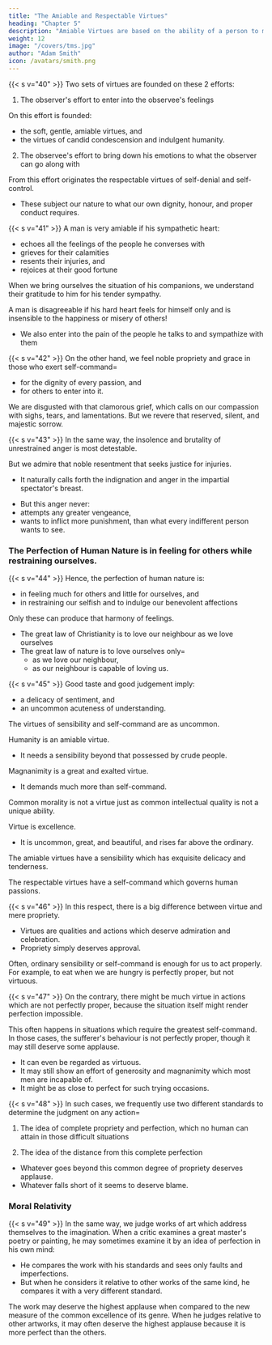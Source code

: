 ```yaml
---
title: "The Amiable and Respectable Virtues"
heading: "Chapter 5"
description: "Amiable Virtues are based on the ability of a person to make his feelings accommodate others; Respectable Virtues are based on the ability of a person to control his own feelings"
weight: 12
image: "/covers/tms.jpg"
author: "Adam Smith"
icon: /avatars/smith.png
---
```



{{< s v="40" >}} Two sets of virtues are founded on these 2 efforts:

1. The observer's effort to enter into the observee's feelings 

On this effort is founded: 
- the soft, gentle, amiable virtues, and
- the virtues of candid condescension and indulgent humanity.

2. The observee's effort to bring down his emotions to what the observer can go along with

From this effort originates the respectable virtues of self-denial and self-control. 
- These subject our nature to what our own dignity, honour, and proper conduct requires.



{{< s v="41" >}} A man is very amiable if his sympathetic heart:
- echoes all the feelings of the people he converses with
- grieves for their calamities
- resents their injuries, and
- rejoices at their good fortune

When we bring ourselves the situation of his companions, we understand their gratitude to him for his tender sympathy.

A man is disagreeable if his hard heart feels for himself only and is insensible to the happiness or misery of others!
- We also enter into the pain of the people he talks to and sympathize with them
<!-- , especially with the unfortunate and the injured.
We are most apt to sympathize with them. -->


{{< s v="42" >}} On the other hand, we feel noble propriety and grace in those who exert self-command= 
- for the dignity of every passion, and
- for others to enter into it.

We are disgusted with that clamorous grief, which calls on our compassion with sighs, tears, and lamentations. But we revere that reserved, silent, and majestic sorrow. 

<!-- Such sorrow is only seen in the= 
swelling of the eyes,
quivering of the lips and cheeks, and
distant, but affecting, coldness of the whole behaviour.
It imposes the like silence on us.
We regard it with respectful attention.
We watch our behaviour, lest we should disturb that tranquillity by any impropriety.
 -->


{{< s v="43" >}} In the same way, the insolence and brutality of unrestrained anger is most detestable.

But we admire that noble resentment that seeks justice for injuries.
- It naturally calls forth the indignation and anger in the impartial spectator's breast.
<!-- - That indignation only brings out actions that are required by the anger. -->
- But this anger never: 
 - attempts any greater vengeance,
 - wants to inflict more punishment, than what every indifferent person wants to see.


### The Perfection of Human Nature is in feeling for others while restraining ourselves.

{{< s v="44" >}} Hence, the perfection of human nature is:
- in feeling much for others and little for ourselves, and 
- in restraining our selfish and to indulge our benevolent affections

Only these can produce that harmony of feelings.
- The great law of Christianity is to love our neighbour as we love ourselves
- The great law of nature is to love ourselves only= 
  - as we love our neighbour, 
  - as our neighbour is capable of loving us.

{{< s v="45" >}} Good taste and good judgement imply:
- a delicacy of sentiment, and
- an uncommon acuteness of understanding.

The virtues of sensibility and self-command are as uncommon.

Humanity is an amiable virtue.
- It needs a sensibility beyond that possessed by crude people.

Magnanimity is a great and exalted virtue.
- It demands much more than self-command.

Common morality is not a virtue just as common intellectual quality is not a unique ability.

Virtue is excellence.
- It is uncommon, great, and beautiful, and rises far above the  ordinary.

The amiable virtues have a sensibility which has exquisite delicacy and tenderness.

The respectable virtues have a self-command which governs human passions.


{{< s v="46" >}} In this respect, there is a big difference between virtue and mere propriety.
- Virtues are qualities and actions which deserve admiration and celebration.
- Propriety simply deserves approval.

Often, ordinary sensibility or self-command is enough for us to act properly. For example, to eat when we are hungry is perfectly proper, but not virtuous.


{{< s v="47" >}} On the contrary, there might be much virtue in actions which are not perfectly proper, because the situation itself might render perfection impossible. 

This often happens in situations which require the greatest self-command. In those cases, the sufferer's behaviour is not perfectly proper, though it may still deserve some applause.
<!-- Some situations are so hard on human nature, that the greatest self-control is unable to= 
- stifle human weakness or
- reduce our feelings so that the impartial spectator can enter into them. -->

- It can even be regarded as virtuous.
- It may still show an effort of generosity and magnanimity which most men are incapable of.
- It might be as close to perfect for such trying occasions.


{{< s v="48" >}} In such cases, we frequently use two different standards to determine the judgment on any action= 

1. The idea of complete propriety and perfection, which no human can attain in those difficult situations

<!-- Everyone's actions must forever appear blameable and imperfect compared to that perfection. -->

2. The idea of the distance from this complete perfection
<!-- , which the actions of most men commonly arrive at. -->
- Whatever goes beyond this common degree of propriety deserves applause.
- Whatever falls short of it seems to deserve blame.


### Moral Relativity

{{< s v="49" >}} In the same way, we judge works of art which address themselves to the imagination. When a critic examines a great master's poetry or painting, he may sometimes examine it by an idea of perfection in his own mind:
- He compares the work with his standards and sees only faults and imperfections.
- But when he considers it relative to other works of the same kind, he compares it with a very different standard.

The work may deserve the highest applause when compared to the new measure of the common excellence of its genre. When he judges relative to other artworks, it may often deserve the highest applause because it is more perfect than the others.
